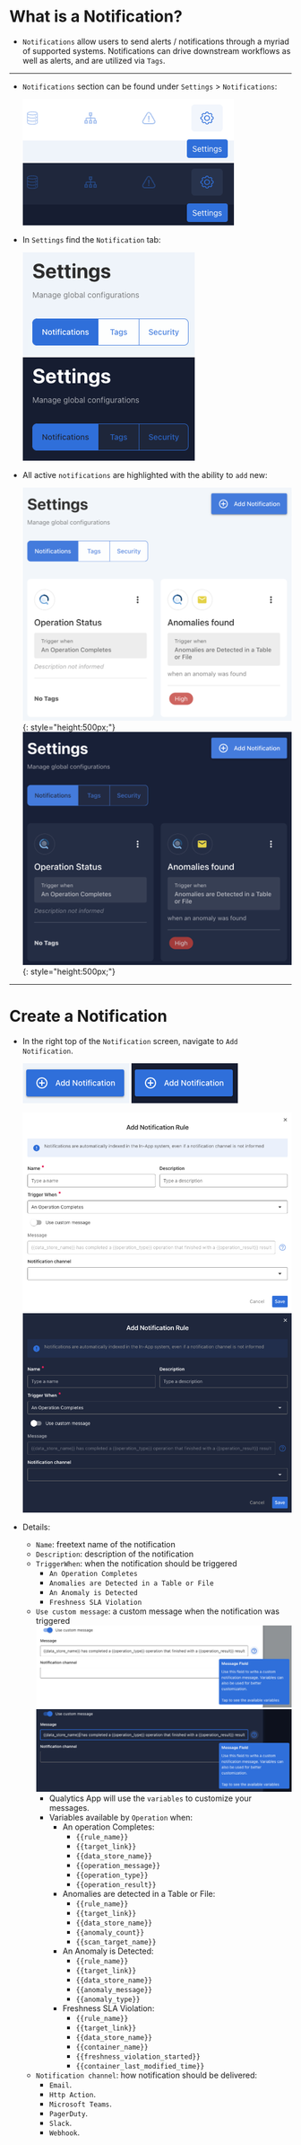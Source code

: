 # What is a Notification?

* `Notifications` allow users to send alerts / notifications through a myriad of supported systems. Notifications can drive downstream workflows as well as alerts, and are utilized via `Tags`.

---

* `Notifications` section can be found under `Settings` > `Notifications`:

  ![Screenshot](../assets/notifications/settings-tab-light.png#only-light)
  ![Screenshot](../assets/notifications/settings-tab-dark.png#only-dark)

* In `Settings` find the `Notification` tab:

  ![Screenshot](../assets/notifications/notification-tab-light.png#only-light)
  ![Screenshot](../assets/notifications/notification-tab-dark.png#only-dark)

* All active `notifications` are highlighted with the ability to `add` new:

  ![Screenshot](../assets/notifications/all-notifications-light.png#only-light){: style="height:500px;"}
  ![Screenshot](../assets/notifications/all-notifications-dark.png#only-dark){: style="height:500px;"}

---

# Create a Notification

* In the right top of the `Notification` screen, navigate to `Add Notification`.

  ![Screenshot](../assets/notifications/add-notification-light.png#only-light)
  ![Screenshot](../assets/notifications/add-notification-dark.png#only-dark)

  ![Screenshot](../assets/notifications/notification-screen-light.png#only-light)
  ![Screenshot](../assets/notifications/notification-screen-dark.png#only-dark)

* Details:
  * `Name`: freetext name of the notification
  * `Description`: description of the notification
  * `TriggerWhen`: when the notification should be triggered
    * `An Operation Completes`
    * `Anomalies are Detected in a Table or File`
    * `An Anomaly is Detected`
    * `Freshness SLA Violation`
  * `Use custom message`: a custom message when the notification was triggered
    ![Screenshot](../assets/notifications/notification-custom-messaging-light.png#only-light)![Screenshot](../assets/notifications/notification-custom-messaging-dark.png#only-dark)
      * Qualytics App will use the `variables` to customize your messages.
      * Variables available by `Operation` when:
        * An operation Completes:
          * `{{rule_name}}`
          * `{{target_link}}`
          * `{{data_store_name}}`
          * `{{operation_message}}`
          * `{{operation_type}}`
          * `{{operation_result}}`
        * Anomalies are detected in a Table or File:
          * `{{rule_name}}`
          * `{{target_link}}`
          * `{{data_store_name}}`
          * `{{anomaly_count}}`
          * `{{scan_target_name}}`
        * An Anomaly is Detected:
          * `{{rule_name}}`
          * `{{target_link}}`
          * `{{data_store_name}}`
          * `{{anomaly_message}}`
          * `{{anomaly_type}}`
        * Freshness SLA Violation:
          * `{{rule_name}}`
          * `{{target_link}}`
          * `{{data_store_name}}`
          * `{{container_name}}`
          * `{{freshness_violation_started}}`
          * `{{container_last_modified_time}}`
  * `Notification channel`: how notification should be delivered:
    * `Email`.
    * `Http Action`.
    * `Microsoft Teams`.
    * `PagerDuty`.
    * `Slack`.
    * `Webhook`.